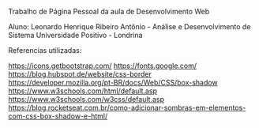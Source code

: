 Trabalho de Página Pessoal da aula de Desenvolvimento Web

Aluno: Leonardo Henrique Ribeiro Antônio - Análise e Desenvolvimento de Sistema 
Universidade Positivo - Londrina


Referencias utilizadas: 

https://icons.getbootstrap.com/
https://fonts.google.com/
https://blog.hubspot.de/website/css-border
https://developer.mozilla.org/pt-BR/docs/Web/CSS/box-shadow
https://www.w3schools.com/html/default.asp
https://www.w3schools.com/w3css/default.asp
https://blog.rocketseat.com.br/como-adicionar-sombras-em-elementos-com-css-box-shadow-e-html/

